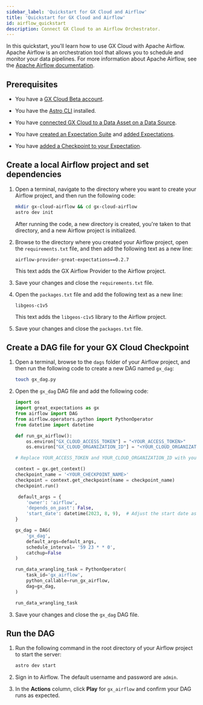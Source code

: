 ```yaml
---
sidebar_label: 'Quickstart for GX Cloud and Airflow'
title: 'Quickstart for GX Cloud and Airflow'
id: airflow_quickstart
description: Connect GX Cloud to an Airflow Orchestrator.
---
```


In this quickstart, you'll learn how to use GX Cloud with Apache Airflow. Apache Airflow is an orchestration tool that allows you to schedule and monitor your data pipelines. For more information about Apache Airflow, see the [Apache Airflow documentation](https://airflow.apache.org/docs/apache-airflow/stable/index.html).

## Prerequisites

- You have a [GX Cloud Beta account](https://greatexpectations.io/cloud).

- You have the [Astro CLI](https://docs.astronomer.io/astro/cli/overview) installed.

- You have [connected GX Cloud to a Data Asset on a Data Source](/docs/data_assets/manage_data_assets#create-a-data-asset).

- You have [created an Expectation Suite](/docs/expectation_suites/manage_expectation_suites.md) and [added Expectations](/docs/expectations/manage_expectations#create-an-expectation).

- You have [added a Checkpoint to your Expectation](/docs/checkpoints/manage_checkpoints#add-a-checkpoint).


## Create a local Airflow project and set dependencies

1. Open a terminal, navigate to the directory where you want to create your Airflow project, and then run the following code:

    ```bash title="Terminal input"
    mkdir gx-cloud-airflow && cd gx-cloud-airflow
    astro dev init
    ```
    After running the code, a new directory is created, you're taken to that directory, and a new Airflow project is initialized.

2. Browse to the directory where you created your Airflow project, open the `requirements.txt` file, and then add the following text as a new line: 

    ```
    airflow-provider-great-expectations==0.2.7
    ```

    This text adds the GX Airflow Provider to the Airflow project.
    
3. Save your changes and close the `requirements.txt` file.

4. Open the `packages.txt` file and add the following text as a new line:

    ```
    libgeos-c1v5
    ```
    This text adds the `libgeos-c1v5` library to the Airflow project.

5. Save your changes and close the `packages.txt` file.

## Create a DAG file for your GX Cloud Checkpoint

1. Open a terminal, browse to the `dags` folder of your Airflow project, and then run the following code to create a new DAG named `gx_dag`:

    ```bash title="Terminal input"
    touch gx_dag.py
    ```

2. Open the `gx_dag` DAG file and add the following code:

    ```python 
    import os
    import great_expectations as gx
    from airflow import DAG
    from airflow.operators.python import PythonOperator
    from datetime import datetime

    def run_gx_airflow():
        os.environ["GX_CLOUD_ACCESS_TOKEN"] = "<YOUR_ACCESS_TOKEN>"
        os.environ["GX_CLOUD_ORGANIZATION_ID"] = "<YOUR_CLOUD_ORGANIZATION_ID>"

    # Replace YOUR_ACCESS_TOKEN and YOUR_CLOUD_ORGANIZATION_ID with your values. See [Get your user access token and organization ID](/docs/cloud/set_up_gx_cloud#get-your-user-access-token-and-organization-id).

    context = gx.get_context()
    checkpoint_name = '<YOUR_CHECKPOINT_NAME>' 
    checkpoint = context.get_checkpoint(name = checkpoint_name)
    checkpoint.run()

     default_args = {
        'owner': 'airflow',
        'depends_on_past': False,
        'start_date': datetime(2023, 8, 9),  # Adjust the start date as needed
    }

    gx_dag = DAG(
        'gx_dag',  
        default_args=default_args,
        schedule_interval= '59 23 * * 0',    
        catchup=False
    )

    run_data_wrangling_task = PythonOperator(
        task_id='gx_airflow',
        python_callable=run_gx_airflow,
        dag=gx_dag,
    )

    run_data_wrangling_task
    ```

3. Save your changes and close the `gx_dag` DAG file.

## Run the DAG

1. Run the following command in the root directory of your Airflow project to start the server:

    ```bash title="Terminal input"
    astro dev start
    ```

2. Sign in to Airflow. The default username and password are `admin`.

3. In the **Actions** column, click **Play** for `gx_airflow` and confirm your DAG runs as expected.